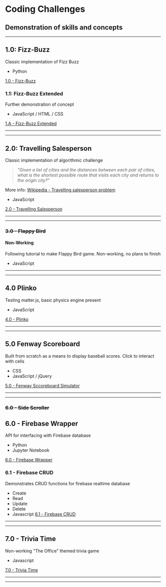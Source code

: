 # Coding Challenges
## Demonstration of skills and concepts
----

## 1.0: Fizz-Buzz
Classic implementation of Fizz Buzz
+   Python

[1.0 - Fizz-Buzz](/1_FizzBuzz)



### 1.1: Fizz-Buzz Extended
Further demonstration of concept
+   JavaScript / HTML / CSS

[1.A - Fizz-Buzz Extended](1_FizzBuzz/1A_Fizzbuzz_Extended)

---

---


## 2.0: Travelling Salesperson
Classic implementation of algorithmic challenge

>*"Given a list of cities and the distances between each pair of cities, what is the shortest possible route that visits each city and returns to the origin city?"*

More info: [Wikipedia - Travelling salesperson problem](https://en.wikipedia.org/wiki/Travelling_salesman_problem)
+   JavaScript

[2.0 - Travelling Salesperson](2_TravellingSales)

---

---


### ~~3.0 - Flappy Bird~~
#### Non-Working
Following tutorial to make Flappy Bird game. Non-working, no plans to finish
+   JavaScript

---

---

## 4.0 Plinko
Testing matter.js, basic physics engine present
+   JavaScript

[4.0 - Plinko](4_Plinko)

---

---

## 5.0 Fenway Scoreboard
Built from scratch as a means to display baseball scores. Click to interact with cells

+   CSS
+   JavaScript / jQuery

[5.0 - Fenway Sccoreboard Simulator](5_Fenway_Scoreboard)

---

---
### ~~6.0 - Side Scroller~~
## 6.0 - Firebase Wrapper
API for interfacing with Firebase database
+ Python
+ Jupyter Notebook

[6.0 - Firebase Wrapper](6_Firebase_Wrapper)

### 6.1 - Firebase CRUD
Demonstrates CRUD functions for firebase realtime database
+ Create
+ Read
+ Update
+ Delete
+ Javascript
[6.1 - Firebase CRUD](6_Firebase_Wrapper_CRUD)

---

---

## 7.0 - Trivia Time
Non-working "The Office" themed trivia game

+ Javascript

[7.0 - Trivia Time](7_Trivia_Time)

---

---
